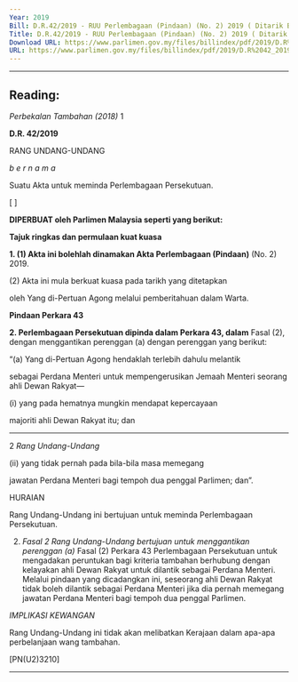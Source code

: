 ```yaml
---
Year: 2019
Bill: D.R.42/2019 - RUU Perlembagaan (Pindaan) (No. 2) 2019 ( Ditarik Balik )
Title: D.R.42/2019 - RUU Perlembagaan (Pindaan) (No. 2) 2019 ( Ditarik Balik )
Download URL: https://www.parlimen.gov.my/files/billindex/pdf/2019/D.R%2042_2019%20-bm.pdf
URL: https://www.parlimen.gov.my/files/billindex/pdf/2019/D.R%2042_2019%20-bm.pdf
---
```

---
Reading:
---

_Perbekalan Tambahan (2018)_ 1

**D.R. 42/2019**

RANG UNDANG-UNDANG

_b e r n a m a_

Suatu Akta untuk meminda Perlembagaan Persekutuan.

[ ]

**DIPERBUAT oleh Parlimen Malaysia seperti yang berikut:**

**Tajuk ringkas dan permulaan kuat kuasa**

**1. (1) Akta ini bolehlah dinamakan Akta Perlembagaan (Pindaan)**
(No. 2) 2019.

(2) Akta ini mula berkuat kuasa pada tarikh yang ditetapkan

oleh Yang di-Pertuan Agong melalui pemberitahuan dalam Warta.

**Pindaan Perkara 43**

**2. Perlembagaan Persekutuan dipinda dalam Perkara 43, dalam**
Fasal (2), dengan menggantikan perenggan (a) dengan perenggan
yang berikut:

“(a) Yang di-Pertuan Agong hendaklah terlebih dahulu melantik

sebagai Perdana Menteri untuk mempengerusikan Jemaah
Menteri seorang ahli Dewan Rakyat—

(i) yang pada hematnya mungkin mendapat kepercayaan

majoriti ahli Dewan Rakyat itu; dan


-----

2 _Rang Undang-Undang_

(ii) yang tidak pernah pada bila-bila masa memegang

jawatan Perdana Menteri bagi tempoh dua penggal
Parlimen; dan”.

HURAIAN

Rang Undang-Undang ini bertujuan untuk meminda Perlembagaan Persekutuan.

2. _Fasal 2 Rang Undang-Undang bertujuan untuk menggantikan perenggan (a)_
Fasal (2) Perkara 43 Perlembagaan Persekutuan untuk mengadakan peruntukan
bagi kriteria tambahan berhubung dengan kelayakan ahli Dewan Rakyat untuk
dilantik sebagai Perdana Menteri. Melalui pindaan yang dicadangkan ini,
seseorang ahli Dewan Rakyat tidak boleh dilantik sebagai Perdana Menteri
jika dia pernah memegang jawatan Perdana Menteri bagi tempoh dua penggal
Parlimen.

_IMPLIKASI KEWANGAN_

Rang Undang-Undang ini tidak akan melibatkan Kerajaan dalam apa-apa
perbelanjaan wang tambahan.

[PN(U2)3210]


-----

